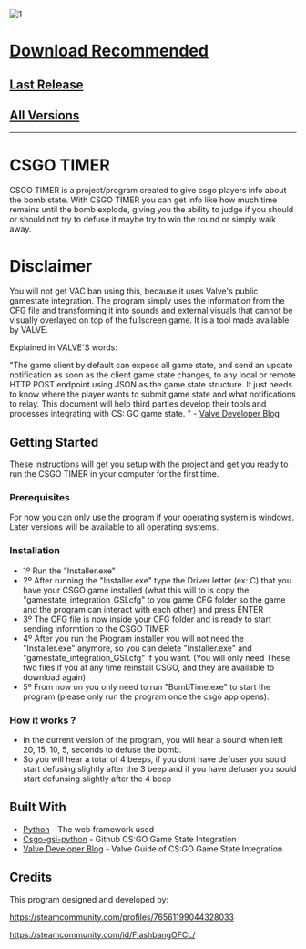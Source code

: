 ![1](https://i.imgur.com/Q02Jiaf.jpg)

# [Download Recommended](https://github.com/MajorHype/CSGO-Timer/archive/master.zip)
## [Last Release](https://github.com/MajorHype/CSGO-Timer/releases/latest)
## [All Versions](https://github.com/MajorHype/CSGO-Timer/releases)

---

# CSGO TIMER

CSGO TIMER is a project/program created to give csgo players info about the bomb state.
With CSGO TIMER you can get info like how much time remains until the bomb explode, giving you the ability to judge if you should or should not try to defuse it maybe try to win the round or simply walk away.

# Disclaimer

You will not get VAC ban using this, because it uses Valve's public gamestate integration. The program simply uses the information from the CFG file and transforming it into sounds and external visuals that cannot be visually overlayed on top of the fullscreen game.
It is a tool made available by VALVE.

Explained in VALVE´S words:

"The game client by default can expose all game state, and send an update notification as soon as the client game state changes, to any local or remote HTTP POST endpoint using JSON as the game state structure. It just needs to know where the player wants to submit game state and what notifications to relay. This document will help third parties develop their tools and processes integrating with CS: GO game state. " - [Valve Developer Blog](https://developer.valvesoftware.com/wiki/Counter-Strike:_Global_Offensive_Game_State_Integration)

## Getting Started

These instructions will get you setup with the project and get you ready to run the CSGO TIMER in your computer for the first time.

### Prerequisites

For now you can only use the program if your operating system is windows. Later versions will be available to all operating systems.

### Installation

* 1º Run the "Installer.exe"
* 2º After running the "Installer.exe" type the Driver letter (ex: C) that you have your CSGO game installed (what this will to is copy   the "gamestate_integration_GSI.cfg" to you game CFG folder so the game and the program can interact with each other) and press ENTER
* 3º The CFG file is now inside your CFG folder and is ready to start sending informtion to the CSGO TIMER
* 4º After you run the Program installer you will not need the "Installer.exe" anymore, so you can delete "Installer.exe" and             "gamestate_integration_GSI.cfg" if you want. (You will only need These two files if you at any time reinstall CSGO, and they are          available to download again)
* 5º From now on you only need to run "BombTime.exe" to start the program (please only run the program once the csgo app opens).

### How it works ?

* In the current version of the program, you will hear a sound when left 20, 15, 10, 5, seconds to defuse the bomb. 
* So you will hear a total of 4 beeps, if you dont have defuser you sould start defusing slightly after the 3 beep and if you have         defuser you sould start defunsing slightly after the 4 beep

## Built With

* [Python](https://www.python.org/) - The web framework used
* [Csgo-gsi-python](https://github.com/Erlendeikeland/csgo-gsi-python) - Github CS:GO Game State Integration
* [Valve Developer Blog](https://developer.valvesoftware.com/wiki/Counter-Strike:_Global_Offensive_Game_State_Integration) - Valve Guide of CS:GO Game State Integration

## Credits

This program designed and developed by:

https://steamcommunity.com/profiles/76561199044328033

https://steamcommunity.com/id/FlashbangOFCL/
